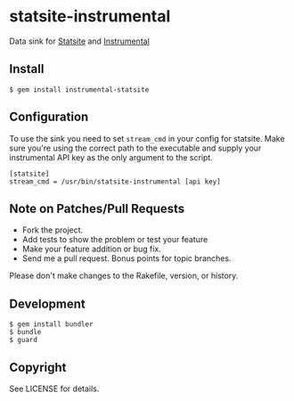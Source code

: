 # statsite-instrumental

Data sink for [Statsite](https://github.com/armon/statsite) and
[Instrumental](https://instrumentalapp.com/)

## Install

```console
$ gem install instrumental-statsite
```

## Configuration

To use the sink you need to set `stream_cmd` in your config for statsite. Make
sure you're using the correct path to the executable and supply your
instrumental API key as the only argument to the script.

```
[statsite]
stream_cmd = /usr/bin/statsite-instrumental [api key]
```

## Note on Patches/Pull Requests

* Fork the project.
* Add tests to show the problem or test your feature
* Make your feature addition or bug fix.
* Send me a pull request. Bonus points for topic branches.

Please don't make changes to the Rakefile, version, or history.

## Development

```console
$ gem install bundler
$ bundle
$ guard
```

## Copyright

See LICENSE for details.
